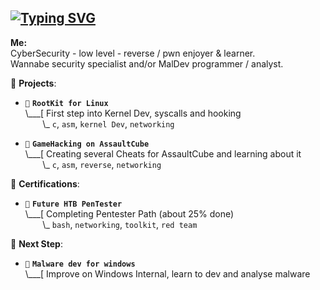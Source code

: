 ## [![Typing SVG](https://readme-typing-svg.demolab.com?font=Fira+Code&duration=4000&pause=1000&color=10F719&width=435&lines=hey%2C+c'est+4dorable+%3A3;losing+my+mind+%3A3)](https://git.io/typing-svg)

**Me:**  
CyberSecurity - low level - reverse / pwn enjoyer & learner.   
Wannabe security specialist and/or MalDev programmer / analyst.  



🌱 **Projects**:

- `🌱` **`RootKit for Linux`**<br>
\\___[ First step into Kernel Dev, syscalls and hooking <br>
&nbsp;&nbsp;&nbsp;&nbsp;&nbsp;&nbsp;&nbsp;\\\_ `c`, `asm`, `kernel Dev`, `networking`

- `🌱` **`GameHacking on AssaultCube`**<br>
\\___[ Creating several Cheats for AssaultCube and learning about it <br>
&nbsp;&nbsp;&nbsp;&nbsp;&nbsp;&nbsp;&nbsp;\\\_ `c`, `asm`, `reverse`, `networking`


🌱 **Certifications**:

- `🌱` **`Future HTB PenTester`**<br>
\\___[ Completing Pentester Path (about 25% done)<br>
&nbsp;&nbsp;&nbsp;&nbsp;&nbsp;&nbsp;&nbsp;\\\_ `bash`, `networking`, `toolkit`, `red team`


🌱 **Next Step**:

- `🌱` **`Malware dev for windows`**<br>
\\___[ Improve on Windows Internal, learn to dev and analyse malware<br>






<!--
**4dorable/4dorable** is a ✨ _special_ ✨ repository because its `README.md` (this file) appears on your GitHub profile.

Here are some ideas to get you started:

- 🔭 I’m currently working on ...
- 🌱 I’m currently learning ...
- 👯 I’m looking to collaborate on ...
- 🤔 I’m looking for help with ...
- 💬 Ask me about ...
- 📫 How to reach me: ...
- 😄 Pronouns: ...
- ⚡ Fun fact: ...
-->
